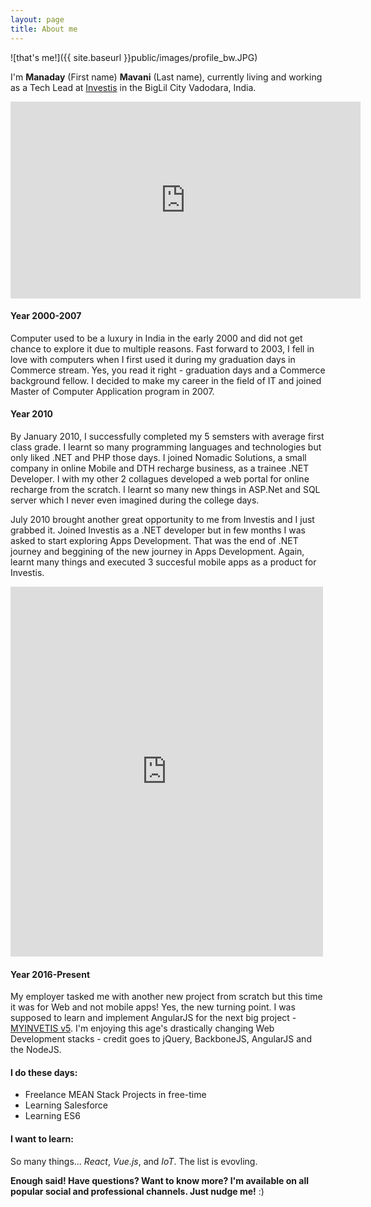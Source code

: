 ```yaml
---
layout: page
title: About me
---
```


![that's me!]({{ site.baseurl }}public/images/profile_bw.JPG)

I'm **Manaday** (First name) **Mavani** (Last name), currently living and working as a Tech Lead at [Investis](http://www.investis.com/) in the BigLil City Vadodara, India.

<iframe width="560" height="315" src="https://www.youtube.com/embed/5d4XTiUXfdQ?rel=0" frameborder="0" allowfullscreen></iframe>

#### Year 2000-2007

Computer used to be a luxury in India in the early 2000 and did not get chance to explore it due to multiple reasons. Fast forward to 2003, I fell in love with computers when I first used it during my graduation days in Commerce stream. Yes, you read it right - graduation days and a Commerce background fellow. I decided to make my career in the field of IT and joined Master of Computer Application program in 2007.

#### Year 2010

By January 2010, I successfully completed my 5 semsters with average first class grade. I learnt so many programming languages and technologies but only liked .NET and PHP those days. I joined Nomadic Solutions, a small company in online Mobile and DTH recharge business, as a trainee .NET Developer. I with my other 2 collagues developed a web portal for online recharge from the scratch. I learnt so many new things in ASP.Net and SQL server which I never even imagined during the college days.

July 2010 brought another great opportunity to me from Investis and I just grabbed it. Joined Investis as a .NET developer but in few months I was asked to start exploring Apps Development. That was the end of .NET journey and beggining of the new journey in Apps Development. Again, learnt many things and executed 3 succesful mobile apps as a product for Investis.

<iframe src="https://www.facebook.com/plugins/post.php?href=https%3A%2F%2Fwww.facebook.com%2F100001536031342%2Fposts%2F449934961734368%2F&width=500" width="500" height="592" style="border:none;overflow:hidden" scrolling="no" frameborder="0" allowTransparency="true"></iframe>

#### Year 2016-Present

My employer tasked me with another new project from scratch but this time it was for Web and not mobile apps! Yes, the new turning point. I was supposed to learn and implement AngularJS for the next big project - [MYINVETIS v5](https://dashboard.myinvestis.com). I'm enjoying this age's drastically changing Web Development stacks - credit goes to jQuery, BackboneJS, AngularJS and the NodeJS.

#### I do these days:
* Freelance MEAN Stack Projects in free-time
* Learning Salesforce
* Learning ES6

#### I want to learn:
So many things... *React*, *Vue.js*, and *IoT*. The list is evovling.

**Enough said! Have questions? Want to know more? I'm available on all popular social and professional channels. Just nudge me!** :)